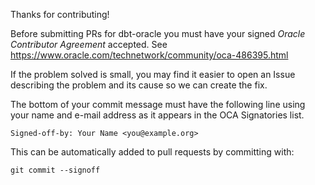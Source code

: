 Thanks for contributing!

Before submitting PRs for dbt-oracle you must have your signed *Oracle
Contributor Agreement* accepted.  See
https://www.oracle.com/technetwork/community/oca-486395.html

If the problem solved is small, you may find it easier to open an Issue
describing the problem and its cause so we can create the fix.

The bottom of your commit message must have the following line using your name
and e-mail address as it appears in the OCA Signatories list.

```
Signed-off-by: Your Name <you@example.org>
```

This can be automatically added to pull requests by committing with:

```
git commit --signoff
````
